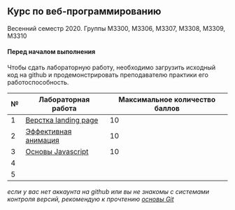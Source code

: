## Курс по веб-программированию
Весенний семестр 2020. Группы М3300, М3306, М3307, М3308, М3309, М3310
#### Перед началом выполнения
Чтобы сдать лабораторную работу, необходимо загрузить исходный код на github и продемонстрировать преподавателю практики его работоспособность.

|№|Лабораторная работа|Максимальное количество баллов|
|------|-----|-----|
|1|[Верстка landing page](https://github.com/unvir/Web-programming-course-spring-2020/tree/master/lab1)|10|
|2|[Эффективная анимация](https://github.com/unvir/Web-programming-course-spring-2020/tree/master/lab2)|10|
|3|[Основы Javascript](https://github.com/unvir/Web-programming-course-spring-2020/tree/master/lab3)|10|
|4| | |
|5| | |

*если у вас нет аккаунта на github или вы не знакомы с системами контроля версий, рекомендую к прочтению [основы Git](https://git-scm.com/book/ru/v2/%D0%92%D0%B2%D0%B5%D0%B4%D0%B5%D0%BD%D0%B8%D0%B5-%D0%9E%D1%81%D0%BD%D0%BE%D0%B2%D1%8B-Git)*
